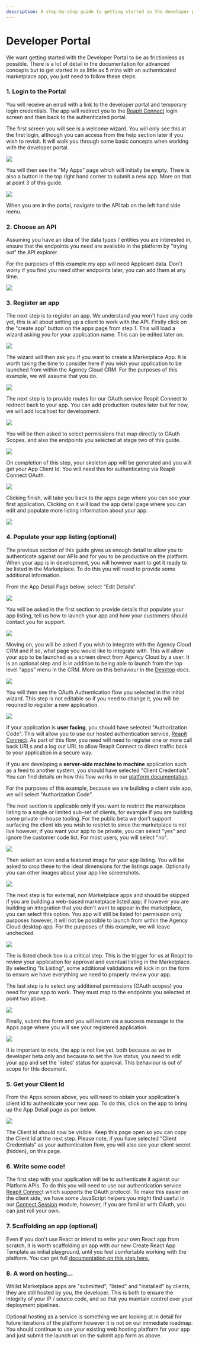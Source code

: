 ```yaml
---
description: A step-by-step guide to getting started in the developer portal
---
```


# Developer Portal

We want getting started with the Developer Portal to be as frictionless as possible. There is a lot of detail in the documentation for advanced concepts but to get started in as little as 5 mins with an authenticated marketplace app, you just need to follow these steps:

### 1. Login to the Portal

You will receive an email with a link to the developer portal and temporary login credentials. The app will redirect you to the [Reapit Connect](api/reapit-connect.md) login screen and then back to the authenticated portal. 

The first screen you will see is a welcome wizard. You will only see this at the first login, although you can access from the help section later if you wish to revisit. It will walk you through some basic concepts when working with the developer portal.

![](.gitbook/assets/screenshot-2020-07-02-at-14.58.26.png)

You will then see the "My Apps" page which will initially be empty. There is also a button in the top right hand corner to submit a new app. More on that at point 3 of this guide.

![](.gitbook/assets/screenshot-2020-07-02-at-14.35.57.png)

When you are in the portal, navigate to the API tab on the left hand side menu. 

### 2. Choose an API

Assuming you have an idea of the data types / entities you are interested in, ensure that the endpoints you need are available in the platform by "trying out" the API explorer. 

For the purposes of this example my app will need Applicant data. Don't worry if you find you need other endpoints later, you can add them at any time.

![](.gitbook/assets/screenshot-2020-07-02-at-16.19.09.png)

### 3. Register an app

The next step is to register an app. We understand you won't have any code yet, this is all about setting up a client to work with the API. Firstly click on the "create app" button on the apps page from step 1. This will load a wizard asking you for your application name. This can be edited later on.

![](.gitbook/assets/screenshot-2020-07-02-at-14.36.48.png)

The wizard will then ask you if you want to create a Marketplace App. It is worth taking the time to consider here if you wish your application to be launched from within the Agency Cloud CRM. For the purposes of this example, we will assume that you do.

![](.gitbook/assets/screenshot-2020-07-02-at-14.37.01.png)

The next step is to provide routes for our OAuth service Reapit Connect to redirect back to your app. You can add production routes later but for now, we will add localhost for development.

![](.gitbook/assets/screenshot-2020-07-02-at-14.37.50.png)

You will be then asked to select permissions that map directly to OAuth Scopes, and also the endpoints you selected at stage two of this guide.

![](.gitbook/assets/screenshot-2020-07-02-at-14.38.38.png)

On completion of this step, your skeleton app will be generated and you will get your App Client Id. You will need this for authenticating via Reapit Connect OAuth.

![](.gitbook/assets/screenshot-2020-07-02-at-14.38.51.png)

Clicking finish, will take you back to the apps page where you can see your first application. Clicking on it will load the app detail page where you can edit and populate more listing information about your app.

![](.gitbook/assets/screenshot-2020-07-02-at-14.39.13.png)

### 4. Populate your app listing \(optional\)

The previous section of this guide gives us enough detail to allow you to authenticate against our APIs and for you to be productive on the platform. When your app is in development, you will however want to get it ready to be listed in the Marketplace. To do this you will need to provide some additional information.

From the App Detail Page below, select "Edit Details".

![](.gitbook/assets/screenshot-2020-07-02-at-14.39.30.png)

You will be asked in the first section to provide details that populate your app listing, tell us how to launch your app and how your customers should contact you for support.

![](.gitbook/assets/screenshot-2020-07-02-at-14.42.41.png)

Moving on, you will be asked if you wish to integrate with the Agency Cloud CRM and if so, what page you would like to integrate with. This will allow your app to be launched as a screen direct from Agency Cloud by a user. It is an optional step and is in addition to being able to launch from the top level "apps" menu in the CRM. More on this behaviour in the [Desktop](api/desktop-api.md#desktop-types) docs.

![](.gitbook/assets/screenshot-2020-07-02-at-14.43.02.png)

You will then see the OAuth Authentication flow you selected in the initial wizard. This step is not editable so if you need to change it, you will be required to register a new application.

![](.gitbook/assets/screenshot-2020-07-02-at-14.43.22.png)

If your application is **user facing**, you should have selected "Authorization Code". This will allow you to use our hosted authentication service, [Reapit Connect](api/reapit-connect.md#overview). As part of this flow, you need will need to register one or more call back URLs and a log out URL to allow Reapit Connect to direct traffic back to your application in a secure way.

If you are developing a **server-side machine to machine** application such as a feed to another system, you should have selected "Client Credentials". You can find details on how this flow works in our [platform documentation](api/api-documentation.md#authentication).

For the purposes of this example, because we are building a client side app, we will select "Authorization Code".

The next section is applicable only if you want to restrict the marketplace listing to a single or limited sub-set of clients, for example if you are building some private in-house tooling. For the public beta we don't support surfacing the client ids you wish to restrict to since the marketplace is not live however, if you want your app to be private, you can select "yes" and ignore the customer code list. For most users, you will select "no".

![](.gitbook/assets/screenshot-2020-07-02-at-14.43.42.png)

Then select an icon and a featured image for your app listing. You will be asked to crop these to the ideal dimensions for the listings page. Optionally you can other images about your app like screenshots.

![](.gitbook/assets/screenshot-2020-07-02-at-14.44.58.png)

The next step is for external, non Marketplace apps and should be skipped if you are building a web-based marketplace listed app; if however you are building an integration that you don't want to appear in the marketplace, you can select this option. You app will still be listed for permission only purposes however, it will not be possible to launch from within the Agency Cloud desktop app. For the purposes of this example, we will leave unchecked.

![](.gitbook/assets/screenshot-2020-07-02-at-14.45.24.png)

The is listed check box is a critical step. This is the trigger for us at Reapit to review your application for approval and eventual listing in the Marketplace. By selecting "Is Listing", some additional validations will kick in on the form to ensure we have everything we need to properly review your app.

The last step is to select any additional permissions \(OAuth scopes\) you need for your app to work. They must map to the endpoints you selected at point two above.

![](.gitbook/assets/screenshot-2020-07-02-at-14.45.35.png)

Finally, submit the form and you will return via a success message to the Apps page where you will see your registered application.

![](.gitbook/assets/screenshot-2020-07-02-at-14.46.06.png)

It is important to note, the app is not live yet, both because as we in developer beta only and because to set the live status, you need to edit your app and set the 'listed' status for approval. This behaviour is out of scope for this document.

### 5. Get your Client Id

From the Apps screen above, you will need to obtain your application's client id to authenticate your new app. To do this, click on the app to bring up the App Detail page as per below.

![](.gitbook/assets/screenshot-2020-07-03-at-07.41.08.png)

The Client Id should now be visible. Keep this page open so you can copy the Client Id at the next step. Please note, if you have selected "Client Credentials" as your authentication flow, you will also see your client secret \(hidden\), on this page.

### 6. **Write some code!**

The first step with your application will be to authenticate it against our Platform APIs. To do this you will need to use our authentication service [Reapit Connec](api/reapit-connect.md)t which supports the OAuth protocol. To make this easier on the client side, we have some JavaScript helpers you might find useful in our [Connect Session](app-development/connect-session.md) module, however, if you are familiar with OAuth, you can just roll your own.

### 7. Scaffolding an app \(optional\)

Even if you don't use React or intend to write your own React app from scratch, it is worth scaffolding an app with our new Create React App Template as initial playground, until you feel comfortable working with the platform. You can get full [documentation on this step here.](app-development/create-react-app-template.md)

### 8. A word on hosting...

Whilst Marketplace apps are "submitted", "listed" and "installed" by clients, they are still hosted by you, the developer. This is both to ensure the integrity of your IP / source code, and so that you maintain control over your deployment pipelines.

Optional hosting as a service is something we are looking at in detail for future iterations of the platform however it is not on our immediate roadmap. You should continue to use your existing web hosting platform for your app and just submit the launch uri on the submit app form as above. 

